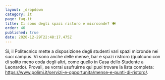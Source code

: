 ```yaml
---
layout: _dropdown
category: it
page: faq-it
title: Ci sono degli spazi ristoro e microonde? 🍽
order: 46
published: true
date: 2020-12-29T22:48:17.475Z
---
```

Sì, il Politecnico mette a disposizione degli studenti vari spazi micronde nei suoi campus. Vi sono anche delle mense, bar e spazi ristroro (qualcuno con di solito meno coda degli altri, come quello in Casa dello Studente a Leonardo). Provali, se vorrai usufruirne qui puoi trovare la lista completa: <https://www.polimi.it/servizi-e-opportunita/mense-e-punti-di-ristoro/>.